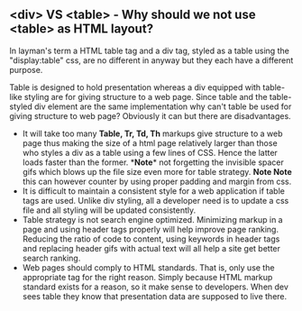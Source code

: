 ## \<div\> VS \<table\> - Why should we not use \<table\> as HTML layout? ##
In layman's term a HTML table tag and a div tag, styled as a table using the "display:table" css, are no different in anyway but they each have a different purpose.
<p>
Table is designed to hold presentation whereas a div equipped with table-like styling are for giving structure to a web page. Since table and the table-styled div element are the same implementation why can't table be used for giving structure to web page? Obviously it can but there are disadvantages.

<ul>
  <li>It will take too many <b>Table, Tr, Td, Th</b> markups give structure to a web page thus making the size of a html page relatively larger than those who styles a div as a table using a few lines of CSS. Hence the latter loads faster than the former. *<b>Note</b>* not forgetting the invisible spacer gifs which blows up the file size even more for table strategy. <b>Note Note</b> this can however counter by using proper padding and margin from css. </li>

  <li>
    It is difficult to maintain a consistent style for a web application if table tags are used. Unlike div styling, all a developer need is to update a css file and all styling will be updated consistently.
  </li>

  <li>
    Table strategy is not search engine optimized. Minimizing markup in a page and using header tags properly will help improve page ranking. Reducing the ratio of code to content, using keywords in header tags and replacing header gifs with actual text will all help a site get better search ranking.
  </li>

  <li>
    Web pages should comply to HTML standards. That is, only use the appropriate tag for the right reason. Simply because HTML markup standard exists for a reason, so it make sense to developers. When dev sees table they know that presentation data are supposed to live there.
  </li>
</ul>
